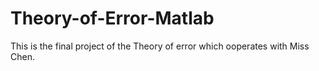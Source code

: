 # Theory-of-Error-Matlab

This is the final project of the Theory of error which ooperates with Miss Chen.
